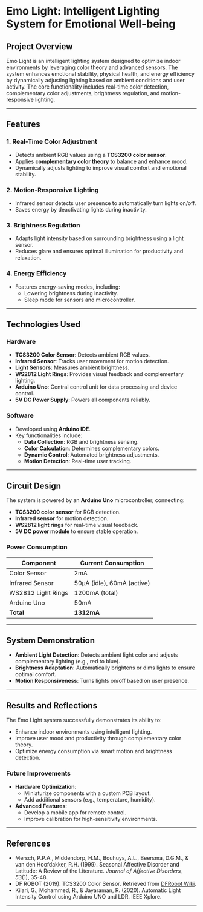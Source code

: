 # Emo Light: Intelligent Lighting System for Emotional Well-being

## Project Overview
Emo Light is an intelligent lighting system designed to optimize indoor environments by leveraging color theory and advanced sensors. The system enhances emotional stability, physical health, and energy efficiency by dynamically adjusting lighting based on ambient conditions and user activity. The core functionality includes real-time color detection, complementary color adjustments, brightness regulation, and motion-responsive lighting.

---

## Features
### **1. Real-Time Color Adjustment**
- Detects ambient RGB values using a **TCS3200 color sensor**.
- Applies **complementary color theory** to balance and enhance mood.
- Dynamically adjusts lighting to improve visual comfort and emotional stability.

### **2. Motion-Responsive Lighting**
- Infrared sensor detects user presence to automatically turn lights on/off.
- Saves energy by deactivating lights during inactivity.

### **3. Brightness Regulation**
- Adapts light intensity based on surrounding brightness using a light sensor.
- Reduces glare and ensures optimal illumination for productivity and relaxation.

### **4. Energy Efficiency**
- Features energy-saving modes, including:
  - Lowering brightness during inactivity.
  - Sleep mode for sensors and microcontroller.

---

## Technologies Used
### **Hardware**
- **TCS3200 Color Sensor**: Detects ambient RGB values.
- **Infrared Sensor**: Tracks user movement for motion detection.
- **Light Sensors**: Measures ambient brightness.
- **WS2812 Light Rings**: Provides visual feedback and complementary lighting.
- **Arduino Uno**: Central control unit for data processing and device control.
- **5V DC Power Supply**: Powers all components reliably.

### **Software**
- Developed using **Arduino IDE**.
- Key functionalities include:
  - **Data Collection**: RGB and brightness sensing.
  - **Color Calculation**: Determines complementary colors.
  - **Dynamic Control**: Automated brightness adjustments.
  - **Motion Detection**: Real-time user tracking.

---

## Circuit Design
The system is powered by an **Arduino Uno** microcontroller, connecting:
- **TCS3200 color sensor** for RGB detection.
- **Infrared sensor** for motion detection.
- **WS2812 light rings** for real-time visual feedback.
- **5V DC power module** to ensure stable operation.

### **Power Consumption**
| Component           | Current Consumption         |
|---------------------|-----------------------------|
| Color Sensor        | 2mA                         |
| Infrared Sensor     | 50µA (idle), 60mA (active)  |
| WS2812 Light Rings  | 1200mA (total)             |
| Arduino Uno         | 50mA                        |
| **Total**           | **1312mA**                 |

---

## System Demonstration
- **Ambient Light Detection**: Detects ambient light color and adjusts complementary lighting (e.g., red to blue).
- **Brightness Adaptation**: Automatically brightens or dims lights to ensure optimal comfort.
- **Motion Responsiveness**: Turns lights on/off based on user presence.

---

## Results and Reflections
The Emo Light system successfully demonstrates its ability to:
- Enhance indoor environments using intelligent lighting.
- Improve user mood and productivity through complementary color theory.
- Optimize energy consumption via smart motion and brightness detection.

### **Future Improvements**
- **Hardware Optimization**:
  - Miniaturize components with a custom PCB layout.
  - Add additional sensors (e.g., temperature, humidity).
- **Advanced Features**:
  - Develop a mobile app for remote control.
  - Improve calibration for high-sensitivity environments.

---


## References
- Mersch, P.P.A., Middendorp, H.M., Bouhuys, A.L., Beersma, D.G.M., & van den Hoofdakker, R.H. (1999). Seasonal Affective Disorder and Latitude: A Review of the Literature. *Journal of Affective Disorders, 53*(1), 35-48.
- DF ROBOT (2019). TCS3200 Color Sensor. Retrieved from [DFRobot Wiki](https://wiki.dfrobot.com/TCS3200_Color_Sensor__SKU_SEN0101_).
- Kilari, G., Mohammed, R., & Jayaraman, R. (2020). Automatic Light Intensity Control using Arduino UNO and LDR. IEEE Xplore.

---


